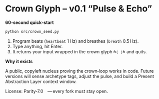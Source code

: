 # Crown Glyph – v0.1 “Pulse & Echo”

**60‑second quick‑start**

```bash
python src/crown_seed.py
```

1. Program beats (`heartbeat` 1 Hz) and breathes (`breath` 0.5 Hz).
2. Type anything, hit Enter.
3. It returns your input wrapped in the crown glyph `⥁⟨ ⟩⥁` and quits.

**Why it exists**

A public, copyleft nucleus proving the crown‑loop works in code.
Future versions will sense archetype tags, adjust the pulse, and build
a Present Abstraction Layer context window.

License: Parity‑7.0 — every fork must stay open.

